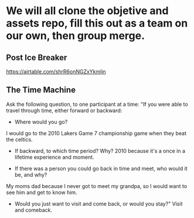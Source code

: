 # We will all clone the objetive and assets repo, fill this out as a team on our own, then group merge.

## Post Ice Breaker
https://airtable.com/shrR6onNGZxYkmljn

## **The Time Machine**

Ask the following question, to one participant at a time: "If you were able to travel through time, either forward or backward:

- Where would you go? 

I would go to the 2010 Lakers Game 7 championship game when they beat the celtics.

- If backward, to which time period? Why? 
2010 because it's a once in a lifetime experience and moment.

- If there was a person you could go back in time and meet, who would it be, and why? 

My moms dad because I never got to meet my grandpa, so I would want to see him and get to know him.

- Would you just want to visit and come back, or would you stay?" 
Visit and comeback.

